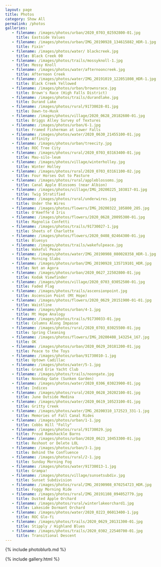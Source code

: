 ```yaml
---
layout: page
title: Photos
category: Show All
permalink: /photos
galleries:
   - filename: /images/photos/urban/2020_0703_02592800-01.jpg
     title: Eastside Values
   - filename: /images/photos/urban/IMG_20190928_134615882_HDR-1.jpg
     title: Fixin'
   - filename: /images/photos/water/ blackcreek.jpg
     title: Black Creek 00
   - filename: /images/photos/trails/mossyknoll-1.jpg
     title: Mossy Knoll
   - filename: /images/photos/water/afternooncreek.jpg
     title: Afternoon Creek
   - filename: /images/photos/water/IMG_20191019_122051808_HDR-1.jpg
     title: Black Creek Yellowed
   - filename: /images/photos/urban/brownsrace.jpg
     title: Brown's Race (High Falls District)
   - filename: /images/photos/trails/durandlake.jpg
     title: Durand Lake
   - filename: /images/photos/rural/91730028-01.jpg
     title: Dawn-to-Husk
   - filename: /images/photos/village/2020_0628_20182600-01.jpg
     title: Briggs Alley Survey of Textures
   - filename: /images/photos/urban/6-1.jpg
     title: Framed Fisherman at Lower Falls
   - filename: /images/photos/water/2020_0630_21455100-01.jpg
     title: Affinity
   - filename: /images/photos/urban/treecity.jpg
     title: ROC Tree City
   - filename: /images/photos/rural/2020_0703_03163400-01.jpg
     title: Mau-silo-leum
   - filename: /images/photos/village/winterholley.jpg
     title: Winter Holley
   - filename: /images/photos/rural/2020_0703_03161100-02.jpg
     title: Four Horses Out to Pasture
   - filename: /images/photos/rural/appleblossoms.jpg
     title: Canal Apple Blossoms (near Albion)
   - filename: /images/photos/village/IMG_20200225_103817-01.jpg
     title: Twig Stratified
   - filename: /images/photos/rural/underwires.jpg
     title: Under the Wires
   - filename: /images/photos/flowers/IMG_20200322_105800_285.jpg
     title: O'Keeffe'd Iris
   - filename: /images/photos/flowers/2020_0628_20095300-01.jpg
     title: Magnolia Confetti
   - filename: /images/photos/trails/91730027-1.jpg
     title: Sheets of Charlotte
   - filename: /images/photos/flowers/2020_0408_02464300-01.jpg
     title: Bluesys
   - filename: /images/photos/trails/wakefulpeace.jpg
     title: Wakeful Peace
   - filename: /images/photos/water/IMG_20190908_080028358_HDR-1.jpg
     title: Morning Slabs
   - filename: /images/photos/urban/IMG_20190928_135719101_HDR.jpg
     title: Not an Agora
   - filename: /images/photos/urban/2020_0627_22502800-01.jpg
     title: Kodak Viewfinder
   - filename: /images/photos/village/2020_0703_03052500-01.jpg
     title: Faded Flag
   - filename: /images/photos/trails/ascensionpoint.jpg
     title: Ascension Point (Mt Hope)
   - filename: /images/photos/flowers/2020_0629_20151900-01-01.jpg
     title: Waistline
   - filename: /images/photos/urban/4-1.jpg
     title: Mt Hope Analogy
   - filename: /images/photos/trails/91730033-01.jpg
     title: Columns Along Impasse
   - filename: /images/photos/rural/2020_0703_03025500-01.jpg
     title: Spring Cleaning
   - filename: /images/photos/flowers/IMG_20200408_143254_167.jpg
     title: OK
   - filename: /images/photos/urban/2020_0629_20181200-01.jpg
     title: Peace to the Toys
   - filename: /images/photos/urban/91730010-1.jpg
     title: Uptown Cadillac
   - filename: /images/photos/water/5-1.jpg
     title: Grand Erie Yacht Club
   - filename: /images/photos/trails/noongate.jpg
     title: Noonday Gate (Sunken Garden)
   - filename: /images/photos/water/2020_0306_03023900-01.jpg
     title: Indices
   - filename: /images/photos/rural/2020_0628_20202100-01.jpg
     title: June Outside Medina
   - filename: /images/photos/water/2020_0619_10523100-01.jpg
     title: Gritty Creek
   - filename: /images/photos/water/IMG_20200310_172523_331-1.jpg
     title: Memories of Fall Canal Rides
   - filename: /images/photos/urban/1-1.jpg
     title: Cobbs Hill "Folly"
   - filename: /images/photos/rural/91730029.jpg
     title: Proud Ramshackle Barns
   - filename: /images/photos/urban/2020_0623_10453300-01.jpg
     title: Reshoot or Delete LOL
   - filename: /images/photos/urban/3-1.jpg
     title: Behind the Confluence
   - filename: /images/photos/rural/2-1.jpg
     title: Sunday Morning Fog
   - filename: /images/photos/water/91730013-1.jpg
     title: Grampa!
   - filename: /images/photos/village/sunsetsubdiv.jpg
     title: Sunset Subdivision
   - filename: /images/photos/rural/IMG_20190908_070254723_HDR.jpg
     title: Foggy Morning Ride
   - filename: /images/photos/rural/IMG_20191108_094052779.jpg
     title: Dusted Apple Orchard
   - filename: /images/photos/rural/winterlakeorchard1.jpg
     title: Lakeside Dormant Orchard
   - filename: /images/photos/water/2020_0223_06013400-1.jpg
     title: ROC Glo-fi
   - filename: /images/photos/trails/2020_0629_20131300-01.jpg
     title: Stipply / Highland Blues
   - filename: /images/photos/trails/2020_0302_22540700-01.jpg
     title: Transitional Descent
---
```

<style>
.post-title {
  font-family: 'Space Grotesk', sans-serif;
}
</style>
{% include photoblurb.md %}

{% include gallery.html %}


